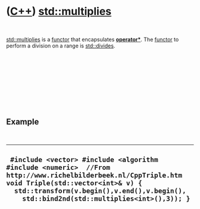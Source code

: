 
 

 

 

 

 

([C++](Cpp.md)) [std::multiplies](CppStdMultiplies.md)
=====================================================

 

[std::multiplies](CppStdMultiplies.md) is a [functor](CppFunctor.md) that
encapsulates **[operator\*](CppOperatorMultiply.md)**. The
[functor](CppFunctor.md) to perform a division on a range is
[std::divides](CppStdDivides.md).

 

 

 

 

 

Example
-------

 

  --------------------------------------------------------------------------------------------------------------------------------------------------------------------------------------------------------------------------------------------------
  ` #include <vector> #include <algorithm #include <numeric>  //From http://www.richelbilderbeek.nl/CppTriple.htm void Triple(std::vector<int>& v) {   std::transform(v.begin(),v.end(),v.begin(),     std::bind2nd(std::multiplies<int>(),3)); }`
  --------------------------------------------------------------------------------------------------------------------------------------------------------------------------------------------------------------------------------------------------

 

 

 

 

 

 

